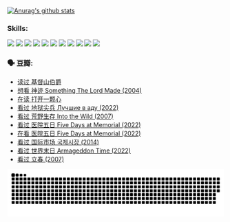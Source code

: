
[![Anurag's github stats](https://github-readme-stats.vercel.app/api?username=w940853815)](https://github.com/anuraghazra/github-readme-stats)

### Skills:

<code><img height="32" src="https://cdn.jsdelivr.net/npm/simple-icons@v5/icons/python.svg"></code>
<code><img height="32" src="https://cdn.jsdelivr.net/npm/simple-icons@v5/icons/javascript.svg"></code>
<code><img height="32" src="https://cdn.jsdelivr.net/npm/simple-icons@v5/icons/django.svg"></code>
<code><img height="32" src="https://cdn.jsdelivr.net/npm/simple-icons@v5/icons/flask.svg"></code>
<code><img height="32" src="https://cdn.jsdelivr.net/npm/simple-icons@v5/icons/vuetify.svg"></code>
<code><img height="32" src="https://cdn.jsdelivr.net/npm/simple-icons@v5/icons/git.svg"></code>
<code><img height="32" src="https://cdn.jsdelivr.net/npm/simple-icons@v5/icons/docker.svg"></code>
<code><img height="32" src="https://cdn.jsdelivr.net/npm/simple-icons@v5/icons/postgresql.svg"></code>
<code><img height="32" src="https://cdn.jsdelivr.net/npm/simple-icons@v5/icons/elasticsearch.svg"></code>
<code><img height="32" src="https://cdn.jsdelivr.net/npm/simple-icons@v5/icons/macos.svg"></code>
<code><img height="32" src="https://cdn.jsdelivr.net/npm/simple-icons@v5/icons/linux.svg"></code>

### 🗣 豆瓣:

<!-- DOUBAN-ACTIVITIES:START -->
- [读过 基督山伯爵](https://www.douban.com/people/136069238/status/4074593759/?_i=70675097)
- [想看 神迹 Something The Lord Made‎ (2004)](https://www.douban.com/people/136069238/status/4074340304/?_i=70675097)
- [在读 打开一颗心](https://www.douban.com/people/136069238/status/4074339283/?_i=70675097)
- [看过 地狱尖兵 Лучшие в аду‎ (2022)](https://www.douban.com/people/136069238/status/4071353412/?_i=70675097)
- [看过 荒野生存 Into the Wild‎ (2007)](https://www.douban.com/people/136069238/status/4069101490/?_i=70675097)
- [看过 医院五日 Five Days at Memorial‎ (2022)](https://www.douban.com/people/136069238/status/4067791360/?_i=70675097)
- [在看 医院五日 Five Days at Memorial‎ (2022)](https://www.douban.com/people/136069238/status/4063111480/?_i=70675097)
- [看过 国际市场 국제시장‎ (2014)](https://www.douban.com/people/136069238/status/4061744293/?_i=70675097)
- [看过 世界末日 Armageddon Time‎ (2022)](https://www.douban.com/people/136069238/status/4061034964/?_i=70675097)
- [看过 立春‎ (2007)](https://www.douban.com/people/136069238/status/4060091288/?_i=70675097)
<!-- DOUBAN-ACTIVITIES:END -->


![Snake animation](https://raw.githubusercontent.com/w940853815/w940853815/output/github-contribution-grid-snake.svg)

<!--
**w940853815/w940853815** is a ✨ _special_ ✨ repository because its `README.md` (this file) appears on your GitHub profile.

Here are some ideas to get you started:

- 🔭 I’m currently working on ...
- 🌱 I’m currently learning ...
- 👯 I’m looking to collaborate on ...
- 🤔 I’m looking for help with ...
- 💬 Ask me about ...
- 📫 How to reach me: ...
- 😄 Pronouns: ...
- ⚡ Fun fact: ...
-->
